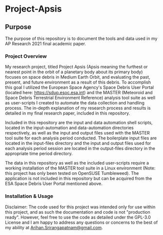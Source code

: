 # Project-Apsis

## Purpose 

The purpose of this repository is to document the tools and data used in my AP Research 2021 final academic paper. 

### Project Overview

My research project, titled Project Apsis (Apsis meaning the furthest or nearest point in the orbit of a planetary body about its primary body) focuses on space debris in Medium Earth Orbit, and evaluating the past, present, and future environment as a result of this debris. To accomplish this goal I utilized the European Space Agency's Space Debris User Portal (located here: https://sdup.esoc.esa.int) and the MASTER (Meteoroid and Space Debris Terrestrial Environment Reference) analysis tool suite as well as user-scripts I created to automate the data collection and handling process. The in-depth explanation of my research process and results is detailed in my final research paper, included in this repository. 
    
Included in this repository are the input and data automation shell scripts, located in the input-automation and data-automation directories respectively, as well as the input and output files used with the MASTER tool suite for each analysis period conducted. The boilerplate input files are located in the input-files directory and the input and output files used for each analysis period session are located in the output-files directory in the appropriate time period directory. 
    
The data in this repository as well as the included user-scripts require a working installation of the MASTER tool suite in a Linux environment (Note: this project has only been tested on OpenSUSE Tumbleweed). The application is not included in this repository but can be acquired from the ESA Space Debris User Portal mentioned above. 
    
  ### Installation & Usage 
  
Disclaimer: The code used for this project was intended only for use within this project, and as such the documentation and code is not "production ready". However, feel free to use the code as detailed under the GPL-3.0 License and I am happy to address any questions or concerns to the best of my ability at Arihan.Srirangapatnam@gmail.com.

